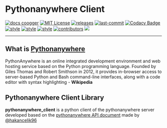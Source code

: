 # Pythonanywhere Client

[![docs coogger](https://img.shields.io/badge/docs-coogger-1c472b)](https://www.coogger.com/pythonanywhere-client/@hakancelik96/) [![MIT License](https://img.shields.io/github/license/hakancelik96/pythonanywhere-client.svg)](https://github.com/hakancelik96/pythonanywhere-client/blob/master/LICENSE) [![releases](https://img.shields.io/github/release/hakancelik96/pythonanywhere-client.svg)](https://github.com/hakancelik96/pythonanywhere-client/releases) [![last-commit](https://img.shields.io/github/last-commit/hakancelik96/pythonanywhere-client.svg)](https://github.com/hakancelik96/pythonanywhere-client/commits/master) [![Codacy Badge](https://api.codacy.com/project/badge/Grade/45a01a87a42e47de8a0de261c731dd6b)](https://www.codacy.com/app/hakancelik96/pythonanywhere-client) [![style](https://img.shields.io/badge/style-black-black)](https://github.com/psf/black) [![style](https://img.shields.io/badge/style-isort-lightgrey)](https://github.com/timothycrosley/isort) [![style](https://img.shields.io/badge/style-unimport-green)](https://github.com/hakancelik96/unimport) [![contributors](https://img.shields.io/github/contributors/hakancelik96/pythonanywhere-client)](https://github.com/hakancelik96/pythonanywhere-client/graphs/contributors) ![](https://pepy.tech/badge/steem-connect)

--------------------------

## What is [Pythonanywhere](https://www.pythonanywhere.com/)

PythonAnywhere is an online integrated development environment and web hosting service based on the Python programming language. Founded by Giles Thomas and Robert Smithson in 2012, it provides in-browser access to server-based Python and Bash command-line interfaces, along with a code editor with syntax highlighting - **Wikipedia**


## Pythonanywhere Client Library

**pythonanywhere_client** is a python client of the pythonanywhere server developed based on the [pythonanywhere API document](https://help.pythonanywhere.com/pages/API/) made by [@hakancelik96](https://www.coogger.com/@hakancelik96)

